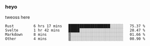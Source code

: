 ### heyo
tweoss here

<!--START_SECTION:waka-->

```text
Rust         6 hrs 17 mins   ███████████████████░░░░░░   75.37 %
Svelte       1 hr 42 mins    █████░░░░░░░░░░░░░░░░░░░░   20.47 %
Markdown     8 mins          ▒░░░░░░░░░░░░░░░░░░░░░░░░   01.66 %
Other        4 mins          ▒░░░░░░░░░░░░░░░░░░░░░░░░   00.90 %
```

<!--END_SECTION:waka-->

<!--
**Tweoss/tweoss** is a ✨ _special_ ✨ repository because its `README.md` (this file) appears on your GitHub profile.

Here are some ideas to get you started:

- 🔭 I’m currently working on ...
- 🌱 I’m currently learning ...
- 👯 I’m looking to collaborate on ...
- 🤔 I’m looking for help with ...
- 💬 Ask me about ...
- 📫 How to reach me: ...
- 😄 Pronouns: ...
- ⚡ Fun fact: ...
-->
